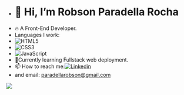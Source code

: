 - <h1>👋 Hi, I’m Robson Paradella Rocha</h1>
- 🔥 A Front-End Developer.
- Languages I work:
- <img src="https://img.shields.io/badge/HTML5-E34F26?style=for-the-badge&logo=html5&logoColor=white" alt="HTML5">
- <img src="https://img.shields.io/badge/CSS3-1572B6?style=for-the-badge&logo=css3&logoColor=white" alt="CSS3">
- <img src="https://img.shields.io/badge/JavaScript-F7DF1E?style=for-the-badge&logo=javascript&logoColor=black" alt="JavaScript">
- 📖Currently learning Fullstack web deployment.
- 📫 How to reach me:[![Linkedin](https://img.shields.io/badge/LinkedIn-0077B5?style=for-the-badge&logo=linkedin&logoColor=white)](https://www.linkedin.com/in/robsonparadellarocha/) 
- and email: paradellarobson@gmail.com

<img src="https://github-readme-stats.vercel.app/api?username=rpdeployment&show_icons=true&theme=radical">
